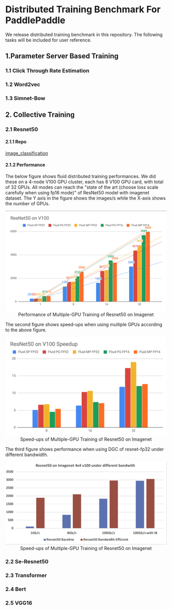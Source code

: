 # Distributed Training Benchmark For PaddlePaddle

We release distributed training benchmark in this repository. The following tasks will be included for user reference.

## 1.Parameter Server Based Training

### 1.1 Click Through Rate Estimation

### 1.2 Word2vec

### 1.3 Simnet-Bow

## 2. Collective Training

### 2.1 Resnet50

#### 2.1.1 Repo
[image_classification](https://github.com/PaddlePaddle/models/tree/develop/PaddleCV/image_classification/dist_train)

#### 2.1.2 Performance

The below figure shows fluid distributed training performances. We did these on a 4-node V100 GPU cluster,
each has 8 V100 GPU card, with total of 32 GPUs. All modes can reach the "state of the art (choose loss scale carefully when using fp16 mode)" of ResNet50 model with imagenet dataset. The Y axis in the figure shows
the images/s while the X-axis shows the number of GPUs.

<p align="center">
<img src="https://github.com/PaddlePaddle/models/blob/develop/PaddleCV/image_classification/images/imagenet_dist_performance.png?raw=true" width=528> <br />
Performance of Multiple-GPU Training of Resnet50 on Imagenet
</p>

The second figure shows speed-ups when using multiple GPUs according to the above figure.

<p align="center">
<img src="https://github.com/PaddlePaddle/models/blob/develop/PaddleCV/image_classification/images/imagenet_dist_speedup.png?raw=true" width=528> <br />
Speed-ups of Multiple-GPU Training of Resnet50 on Imagenet
</p>

The third figure shows performance when using DGC of resnet-fp32 under different bandwidth.
<p align="center">
<img src="https://github.com/PaddlePaddle/models/blob/develop/PaddleCV/image_classification/images/resnet_dgc.png?raw=true" width=528> <br />
Speed-ups of Multiple-GPU Training of Resnet50 on Imagenet
</p>

### 2.2 Se-Resnet50

### 2.3 Transformer

### 2.4 Bert

### 2.5 VGG16

